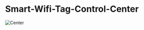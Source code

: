 # Smart-Wifi-Tag-Control-Center
![Center](https://user-images.githubusercontent.com/110237270/190397905-8608e39c-34d0-4c16-868e-eae8eb6b887c.png)
